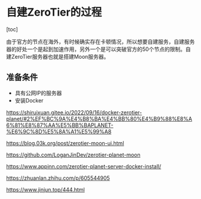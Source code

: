 # 自建ZeroTier的过程

[toc]

由于官方的节点在海外，有时候确实存在卡顿情况，所以想要自建服务，自建服务器的好处一个是起到加速作用，另外一个是可以突破官方的50个节点的限制。自建ZeroTier服务器也就是搭建Moon服务器。

## 准备条件

* 具有公网IP的服务器
* 安装Docker


https://shiruixuan.gitee.io/2022/09/16/docker-zerotier-planet/#2%EF%BC%9A%E4%B8%BA%E4%BB%80%E4%B9%88%E8%A6%81%E8%87%AA%E5%BB%BAPLANET-%E6%9C%8D%E5%8A%A1%E5%99%A8

https://blog.03k.org/post/zerotier-moon-ui.html

https://github.com/LoganJinDev/zerotier-planet-moon

https://www.appinn.com/zerotier-planet-server-docker-install/

https://zhuanlan.zhihu.com/p/605544905

https://www.jinjun.top/444.html





